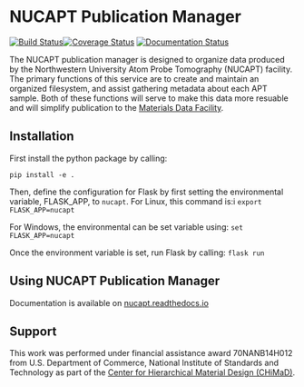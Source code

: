# NUCAPT Publication Manager
[![Build Status](https://travis-ci.org/materials-data-facility/nucapt.svg?branch=master)](https://travis-ci.org/materials-data-facility/nucapt)[![Coverage Status](https://coveralls.io/repos/github/materials-data-facility/nucapt/badge.svg?branch=master)](https://coveralls.io/github/materials-data-facility/nucapt?branch=master)
[![Documentation Status](https://readthedocs.org/projects/nucapt/badge/?version=latest)](http://nucapt.readthedocs.io/en/latest/?badge=latest)

The NUCAPT publication manager is designed to organize data produced by the Northwestern University Atom Probe
Tomography (NUCAPT) facility. The primary functions of this service are to create and maintain an organized filesystem,
and assist gathering metadata about each APT sample. Both of these functions will serve to make this data more
resuable and will simplify publication to the [Materials Data Facility](http://materialsdatafacility.org).

## Installation

First install the python package by calling:

```pip install -e .```

Then, define the configuration for Flask by first setting the environmental variable, FLASK_APP, to `nucapt`.
For Linux, this command is:i `export FLASK_APP=nucapt`

For Windows, the environmental can be set variable using: `set FLASK_APP=nucapt`

Once the environment variable is set, run Flask by calling: `flask run`

## Using NUCAPT Publication Manager

Documentation is available on [nucapt.readthedocs.io](http://nucapt.readthedocs.io/en/latest/)

## Support
This work was performed under financial assistance award 70NANB14H012 from U.S. Department of Commerce,
National Institute of Standards and Technology as part of the [Center for Hierarchical Material Design (CHiMaD)](http://chimad.northwestern.edu).
